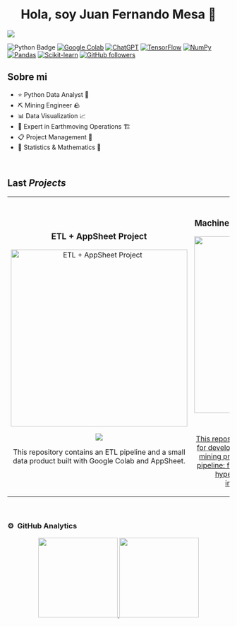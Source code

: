 <div align="center">
<h1 align="center">Hola, soy <a>Juan Fernando Mesa</a> 👋</h1>
</div>
<img src="https://i.imgur.com/aPug0Im.png">  



![Python Badge](https://img.shields.io/badge/-Python-3776AB?style=flat&logo=Python&logoColor=white)
[![Google Colab](https://img.shields.io/badge/Google%20Colab-F9AB00?logo=googlecolab&logoColor=fff)](#)
[![ChatGPT](https://img.shields.io/badge/ChatGPT-74aa9c?logo=openai&logoColor=white)](#)
[![TensorFlow](https://img.shields.io/badge/TensorFlow-ff8f00?logo=tensorflow&logoColor=white)](#)
[![NumPy](https://img.shields.io/badge/NumPy-4DABCF?logo=numpy&logoColor=fff)](#)
[![Pandas](https://img.shields.io/badge/Pandas-150458?logo=pandas&logoColor=fff)](#)
[![Scikit-learn](https://img.shields.io/badge/-scikit--learn-%23F7931E?logo=scikit-learn&logoColor=white)](#)
[![GitHub followers](https://img.shields.io/github/followers/juanmeve837?style=social)](https://github.com/juanmeve837)


## Sobre mi

- ⭐ Python Data Analyst 🐍
- ⛏️ Mining Engineer 🪨
- 📊 Data Visualization 📈
- 🚜 Expert in Earthmoving Operations 🏗️
- 📋 Project Management 📆
- 📐 Statistics & Mathematics 🔢
<br>

## Last *Projects*
<table>
<tr>
<td width="50%">
<h3 align="center">ETL + AppSheet Project</h3>
<div align="center">
<a href="https://github.com/Juanmeve837/ETL_appsheet_googlesheet_colab" target="_blank"><img src="https://i.imgur.com/SsRtOa5.png" width="400" alt="ETL + AppSheet Project"></a>
<p>
<a href="https://github.com/Juanmeve837/ETL_appsheet_googlesheet_colab" target="_blank">
<img src="https://img.shields.io/badge/repository-0e6dff">
</a>
</p>
<p>This repository contains an ETL pipeline and a small data product built with Google Colab and AppSheet.</p>
</div>
                                                                                      
</td>

<td width="50%">
               <br>
<h3 align="center">Machine Learning for Production Prediction</h3>
<div align="center">                                       
<a href="https://github.com/Juanmeve837/ML_for_Production_Prediction" target="_blank"><img src="https://i.imgur.com/0VyvI3p.png" width="400" alt="Proyecto 2"></a>
<br>
<p>
<a href="https://github.com/Juanmeve837/ML_for_Production_Prediction" target="_blank">
<img src="https://img.shields.io/badge/repository-0e6dff">
</p>
</p>This repository contains a Python Jupyter Notebook for developing a Machine Learning model to predict mining production.
The workflow covers the entire pipeline: from data preprocessing to model training, hyperparameter optimization, and model interpretability using SHAP values.
</p>
</div>                                                             
</table>                                                                                 
</div>
<br>

### ⚙️ &nbsp;GitHub Analytics

<p align="center">
<a href="https://github.com/juanmeve837">
  <img height="180em" src="https://github-readme-stats-eight-theta.vercel.app/api?username=juanmeve837&show_icons=true&theme=algolia&include_all_commits=true&count_private=true"/>
  <img height="180em" src="https://github-readme-stats-eight-theta.vercel.app/api/top-langs/?username=juanmeve837&layout=compact&langs_count=8&theme=algolia"/>
</a>
</p>
